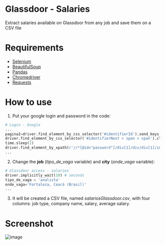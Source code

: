 # Glassdoor - Salaries
Extract salaries available on Glassdoor from any job and save them on a CSV file

# Requirements
* [Selenium](https://selenium-python.readthedocs.io/)
* [BeautifulSoup](https://www.crummy.com/software/BeautifulSoup/bs4/doc/)
* [Pandas](https://pandas.pydata.org/)
* [Chromedriver](https://chromedriver.chromium.org/downloads)
* [Requests](https://requests.readthedocs.io/en/master/)

# How to use
1) Put your google login and password in the code:
```Python
# Login - Google
...
pagina2=driver.find_element_by_css_selector('#identifierId').send_keys('GMAIL EMAIL')
driver.find_element_by_css_selector('#identifierNext > span > span').click()
time.sleep(2)
driver.find_element_by_xpath(r'//*[@id="password"]/div[1]/div/div[1]/input').send_keys('GMAIL PASSWORD')
...
```

2) Change the **job** (*tipo_de_vaga* variable) and **city** (*onde_vaga* variable):
```Python
# Glassdoor access - salaries
driver.implicitly_wait(10) # seconds
tipo_de_vaga = 'analista'
onde_vaga='Fortaleza, Ceará (Brasil)'
...
```

3) It will be created a CSV file, named *salariosGlassdoor.csv*, with four columns: job type, company name, salary, average salary. 

# Screenshot

![image](https://user-images.githubusercontent.com/56649205/75986264-87a07280-5ecc-11ea-8748-c6a8a0ed7c72.png)
